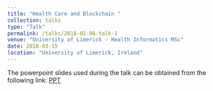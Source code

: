 ```yaml
---
title: "Health Care and Blockchain "
collection: talks
type: "Talk"
permalink: /talks/2018-02-06-talk-1
venue: "University of Limerick - Health Informatics MSc"
date: 2018-03-15
location: "University of Limerick, Ireland"
---
```


The powerpoint slides used during the talk can be obtained from the following link:
[PPT](https://github.com/ashishrsai/ashishrsai.github.io/blob/master/_talks/Blokchain-UL-Health-Care.pptx)
